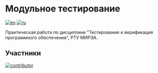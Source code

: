 # Модульное тестирование

[![en](https://img.shields.io/badge/lang-en-blue.svg)](README.md)
[![ru](https://img.shields.io/badge/lang-ru-red.svg)](README.ru.md)

Практическая работа по дисциплине "Тестирование и верификация программного обеспечения", РТУ МИРЭА.

## Участники

<a href="https://github.com/Keep-out-from-my-App/unit-testing-training/graphs/contributors">
  <img src="https://contrib.rocks/image?repo=Keep-out-from-my-App/unit-testing-training" alt="contributor" />
</a>
